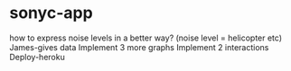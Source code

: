 # sonyc-app
how to express noise levels in a better way? (noise level = helicopter etc) 
James-gives data
Implement 3 more graphs
Implement 2 interactions
Deploy-heroku
